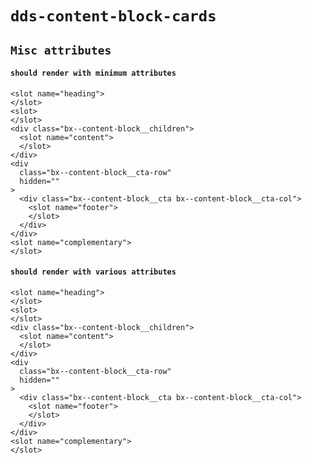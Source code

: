 # `dds-content-block-cards`

## `Misc attributes`

####   `should render with minimum attributes`

```
<slot name="heading">
</slot>
<slot>
</slot>
<div class="bx--content-block__children">
  <slot name="content">
  </slot>
</div>
<div
  class="bx--content-block__cta-row"
  hidden=""
>
  <div class="bx--content-block__cta bx--content-block__cta-col">
    <slot name="footer">
    </slot>
  </div>
</div>
<slot name="complementary">
</slot>

```

####   `should render with various attributes`

```
<slot name="heading">
</slot>
<slot>
</slot>
<div class="bx--content-block__children">
  <slot name="content">
  </slot>
</div>
<div
  class="bx--content-block__cta-row"
  hidden=""
>
  <div class="bx--content-block__cta bx--content-block__cta-col">
    <slot name="footer">
    </slot>
  </div>
</div>
<slot name="complementary">
</slot>

```

